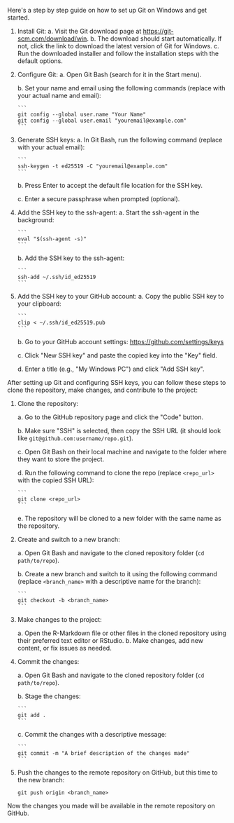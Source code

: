 Here's a step by step guide on how to set up Git on Windows and get started.

1.  Install Git:
    a.  Visit the Git download page at <https://git-scm.com/download/win>.
    b.  The download should start automatically. If not, click the link to download the latest version of Git for Windows.
    c.  Run the downloaded installer and follow the installation steps with the default options.
2.  Configure Git:
    a.  Open Git Bash (search for it in the Start menu).

    b.  Set your name and email using the following commands (replace with your actual name and email):

        ```         
        git config --global user.name "Your Name"
        git config --global user.email "youremail@example.com"
        ```
3.  Generate SSH keys:
    a.  In Git Bash, run the following command (replace with your actual email):

        ```         
        ssh-keygen -t ed25519 -C "youremail@example.com"
        ```

    b.  Press Enter to accept the default file location for the SSH key.

    c.  Enter a secure passphrase when prompted (optional).
4.  Add the SSH key to the ssh-agent:
    a.  Start the ssh-agent in the background:

        ```         
        eval "$(ssh-agent -s)"
        ```

    b.  Add the SSH key to the ssh-agent:

        ```         
        ssh-add ~/.ssh/id_ed25519
        ```
5.  Add the SSH key to your GitHub account:
    a.  Copy the public SSH key to your clipboard:

        ```         
        clip < ~/.ssh/id_ed25519.pub
        ```

    b.  Go to your GitHub account settings: <https://github.com/settings/keys>

    c.  Click "New SSH key" and paste the copied key into the "Key" field.

    d.  Enter a title (e.g., "My Windows PC") and click "Add SSH key".

After setting up Git and configuring SSH keys, you can follow these steps to clone the repository, make changes, and contribute to the project:

1.  Clone the repository:

    a.  Go to the GitHub repository page and click the "Code" button.

    b.  Make sure "SSH" is selected, then copy the SSH URL (it should look like `git@github.com:username/repo.git`).

    c.  Open Git Bash on their local machine and navigate to the folder where they want to store the project.

    d.  Run the following command to clone the repo (replace `<repo_url>` with the copied SSH URL):

        ```         
        git clone <repo_url>
        ```

    e.  The repository will be cloned to a new folder with the same name as the repository.

2.  Create and switch to a new branch:

    a.  Open Git Bash and navigate to the cloned repository folder (`cd path/to/repo`).

    b.  Create a new branch and switch to it using the following command (replace `<branch_name>` with a descriptive name for the branch):

        ```         
        git checkout -b <branch_name>
        ```

3.  Make changes to the project:

    a.  Open the R-Markdown file or other files in the cloned repository using their preferred text editor or RStudio.
    b.  Make changes, add new content, or fix issues as needed.

4.  Commit the changes:

    a.  Open Git Bash and navigate to the cloned repository folder (`cd path/to/repo`).

    b.  Stage the changes:

        ```         
        git add .
        ```

    c.  Commit the changes with a descriptive message:

        ```         
        git commit -m "A brief description of the changes made"
        ```

5.  Push the changes to the remote repository on GitHub, but this time to the new branch:

    ```         
    git push origin <branch_name>
    ```

Now the changes you made will be available in the remote repository on GitHub.
